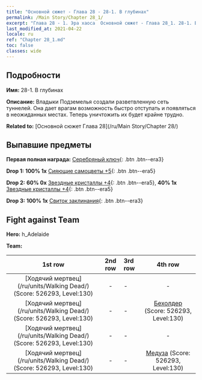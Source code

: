 ```yaml
---
title: "Основной сюжет - Глава 28 - 28-1. В глубинах"
permalink: /Main Story/Chapter 28_1/
excerpt: "Глава 28 - 1. Эра хаоса  Основной сюжет - Глава 28_1. 28-1. В глубинах"
last_modified_at: 2021-04-22
locale: ru
ref: "Chapter 28_1.md"
toc: false
classes: wide
---
```


## Подробности

 **Имя:** 28-1. В глубинах

 **Описание:** Владыки Подземелья создали разветвленную сеть туннелей. Она дает врагам возможность быстро отступать и появляться в неожиданных местах. Теперь уничтожить их будет крайне трудно.

 **Related to:** [Основной сюжет Глава 28](/ru/Main Story/Chapter 28/)

## Выпавшие предметы

 **Первая полная награда:** [Серебряный ключ](/ItemsRU/con_693/){: .btn .btn--era3}

 **Drop 1:** **100% 1x** [Сияющие самоцветы +5](/ItemsRU/mat_100/){: .btn .btn--era5}

 **Drop 2:** **60% 0x** [Звездные кристаллы +4](/ItemsRU/mat_94/){: .btn .btn--era5}, **40% 1x** [Звездные кристаллы +4](/ItemsRU/mat_94/){: .btn .btn--era5}

 **Drop 3:** **100% 1x** [Свиток заклинания](/ItemsRU/con_694/){: .btn .btn--era3}


## Fight against Team
 **Hero:** h_Adelaide

 **Team:**


  | 1st row | 2nd row | 3rd row | 4th row |
  |:----:|:----:|:----|:----:|
  | [Ходячий мертвец](/ru/units/Walking Dead/) (Score: 526293, Level:130)  | - | - | - |
  | [Ходячий мертвец](/ru/units/Walking Dead/) (Score: 526293, Level:130)  | - | - | [Бехолдер](/ru/units/Beholder/) (Score: 526293, Level:130)  |
  | [Ходячий мертвец](/ru/units/Walking Dead/) (Score: 526293, Level:130)  | - | - | - |
  | [Ходячий мертвец](/ru/units/Walking Dead/) (Score: 526293, Level:130)  | - | - | [Медуза](/ru/units/Medusa/) (Score: 526293, Level:130)  |



